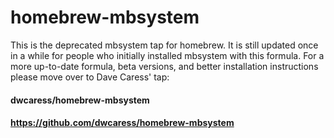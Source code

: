 # homebrew-mbsystem
This is the deprecated mbsystem tap for homebrew. It is still updated once in a while for people who initially installed mbsystem with this formula. For a more up-to-date formula, beta versions, and better installation instructions please move over to Dave Caress' tap:

#### dwcaress/homebrew-mbsystem
#### https://github.com/dwcaress/homebrew-mbsystem
